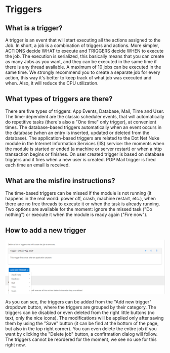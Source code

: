 # Triggers


## What is a trigger?


A trigger is an event that will start executing all the actions assigned to the Job. In short, a job is a combination of triggers and actions. More simpler, ACTIONS decide WHAT to execute and TRIGGERS decide WHEN to execute the job. The execution is serialized, this basically means that you can create as many Jobs as you want, and they can be executed in the same time if there is any thread available. A maximum of 10 jobs can be executed in the same time. We strongly recommend you to create a separate job for every action, this way it's better to keep track of what job was executed and when. Also, it will reduce the CPU utilization.


## What types of triggers are there?


There are five types of triggers: App Events, Database, Mail, Time and User. The time-dependent are the classic scheduler events, that will automatically do repetitive tasks (there's also a "One time" only trigger), at convenient times. The database-based triggers automatically when an event occurs in the database (when an entry is inserted, updated or deleted from the database). The application-based triggers are related to the Dot Net Nuke module in the Internet Information Services (IIS) service: the moments when the module is started or ended (a machine or server restart) or when a http transaction begins or finishes. On user created trigger is based on database triggers and it fires when a new user is created. POP Mail trigger is fired each time an email is received.


## What are the misfire instructions?


The time-based triggers can be missed if the module is not running (it happens in the real world: power off, crash, machine restart, etc.), when there are no free threads to execute it or when the task is already running. Two options are available for the moment: ignore the missed task ("Do nothing") or execute it when the module is ready again ("Fire now").


## How to add a new trigger

![](assets/2016-04-15_1645.png)

As you can see, the triggers can be added from the "Add new trigger" dropdown button, where the triggers are grouped by their category. The triggers can be disabled or even deleted from the right little buttons (no text, only the nice icons). The modifications will be applied only after saving them by using the "Save" button (it can be find at the bottom of the page, but also in the top right corner). You can even delete the entire job if you want by clicking the "Delete job" button, a confirmation dialog will follow. The triggers cannot be reordered for the moment, we see no use for this right now.
